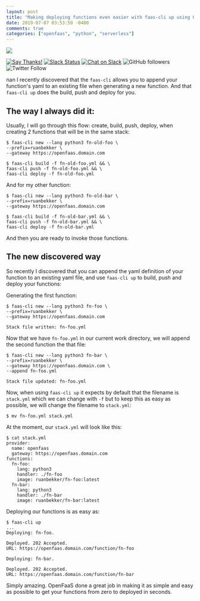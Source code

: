 ```yaml
---
layout: post
title: "Making deploying functions even easier with faas-cli up using OpenFaaS"
date: 2019-07-07 03:53:59 -0400
comments: true
categories: ["openfaas", "python", "serverless"] 
---
```


![](https://camo.githubusercontent.com/cf01eefb5b6905f3774376d6d1ed55b8f052d211/68747470733a2f2f626c6f672e616c6578656c6c69732e696f2f636f6e74656e742f696d616765732f323031372f30382f666161735f736964652e706e67)

[![Say Thanks!](https://img.shields.io/badge/Say%20Thanks-!-1EAEDB.svg)](https://saythanks.io/to/ruanbekker) [![Slack Status](https://linux-hackers-slack.herokuapp.com/badge.svg)](https://linux-hackers-slack.herokuapp.com/) [![Chat on Slack](https://img.shields.io/badge/chat-on_slack-orange.svg)](https://linux-hackers.slack.com/) ![GitHub followers](https://img.shields.io/github/followers/ruanbekker.svg?label=Follow&style=social) ![Twitter Follow](https://img.shields.io/twitter/follow/ruanbekker.svg?style=social)

nan I recently discovered that the `faas-cli` allows you to append your function's yaml to an existing file when generating a new function. And that `faas-cli up` does the build, push and deploy for you.

## The way I always did it:

Usually, I will go through this flow: create, build, push, deploy, when creating 2 functions that will be in the same stack:

```
$ faas-cli new --lang python3 fn-old-foo \
--prefix=ruanbekker \
--gateway https://openfaas.domain.com

$ faas-cli build -f fn-old-foo.yml && \
faas-cli push -f fn-old-foo.yml && \
faas-cli deploy -f fn-old-foo.yml
```

And for my other function:

```
$ faas-cli new --lang python3 fn-old-bar \
--prefix=ruanbekker \
--gateway https://openfaas.domain.com

$ faas-cli build -f fn-old-bar.yml && \
faas-cli push -f fn-old-bar.yml && \
faas-cli deploy -f fn-old-bar.yml
```

And then you are ready to invoke those functions.

## The new discovered way

So recently I discovered that you can append the yaml definition of your function to an existing yaml file, and use `faas-cli up` to build, push and deploy your functions:

Generating the first function:

```
$ faas-cli new --lang python3 fn-foo \
--prefix=ruanbekker \
--gateway https://openfaas.domain.com

Stack file written: fn-foo.yml
```

Now that we have `fn-foo.yml` in our current work directory, we will append the second function the that file:

```
$ faas-cli new --lang python3 fn-bar \
--prefix=ruanbekker \
--gateway https://openfaas.domain.com \
--append fn-foo.yml

Stack file updated: fn-foo.yml
```

Now, when using `faas-cli up` it expects by default that the filename is `stack.yml` which we can change with `-f` but to keep this as easy as possible, we will change the filename to `stack.yml`:

```
$ mv fn-foo.yml stack.yml
```

At the moment, our `stack.yml` will look like this:

```
$ cat stack.yml
provider:
  name: openfaas
  gateway: https://openfaas.domain.com
functions:
  fn-foo:
    lang: python3
    handler: ./fn-foo
    image: ruanbekker/fn-foo:latest
  fn-bar:
    lang: python3
    handler: ./fn-bar
    image: ruanbekker/fn-bar:latest
```

Deploying our functions is as easy as:

```
$ faas-cli up
...
Deploying: fn-foo.

Deployed. 202 Accepted.
URL: https://openfaas.domain.com/function/fn-foo

Deploying: fn-bar.

Deployed. 202 Accepted.
URL: https://openfaas.domain.com/function/fn-bar
```

Simply amazing. OpenFaaS done a great job in making it as simple and easy as possible to get your functions from zero to deployed in seconds.

